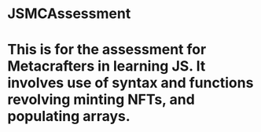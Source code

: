 # JSMCAssessment
# This is for the assessment for Metacrafters in learning JS. It involves use of syntax and functions revolving minting NFTs, and populating arrays.
